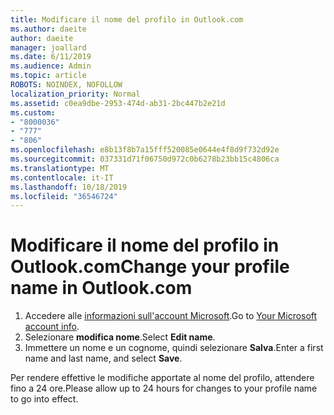 ```yaml
---
title: Modificare il nome del profilo in Outlook.com
ms.author: daeite
author: daeite
manager: joallard
ms.date: 6/11/2019
ms.audience: Admin
ms.topic: article
ROBOTS: NOINDEX, NOFOLLOW
localization_priority: Normal
ms.assetid: c0ea9dbe-2953-474d-ab31-2bc447b2e21d
ms.custom:
- "8000036"
- "777"
- "806"
ms.openlocfilehash: e8b13f8b7a15fff520085e0644e4f8d9f732d92e
ms.sourcegitcommit: 037331d71f06750d972c0b6278b23bb15c4806ca
ms.translationtype: MT
ms.contentlocale: it-IT
ms.lasthandoff: 10/18/2019
ms.locfileid: "36546724"
---
```

# <a name="change-your-profile-name-in-outlookcom"></a><span data-ttu-id="20a08-102">Modificare il nome del profilo in Outlook.com</span><span class="sxs-lookup"><span data-stu-id="20a08-102">Change your profile name in Outlook.com</span></span>

1. <span data-ttu-id="20a08-103">Accedere alle [informazioni sull'account Microsoft](https://go.microsoft.com/fwlink/p/?linkid=860841).</span><span class="sxs-lookup"><span data-stu-id="20a08-103">Go to [Your Microsoft account info](https://go.microsoft.com/fwlink/p/?linkid=860841).</span></span>
2. <span data-ttu-id="20a08-104">Selezionare **modifica nome**.</span><span class="sxs-lookup"><span data-stu-id="20a08-104">Select **Edit name**.</span></span>
3. <span data-ttu-id="20a08-105">Immettere un nome e un cognome, quindi selezionare **Salva**.</span><span class="sxs-lookup"><span data-stu-id="20a08-105">Enter a first name and last name, and select **Save**.</span></span>

<span data-ttu-id="20a08-106">Per rendere effettive le modifiche apportate al nome del profilo, attendere fino a 24 ore.</span><span class="sxs-lookup"><span data-stu-id="20a08-106">Please allow up to 24 hours for changes to your profile name to go into effect.</span></span>